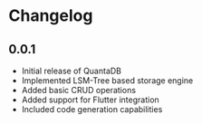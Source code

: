 # Changelog

## 0.0.1

- Initial release of QuantaDB
- Implemented LSM-Tree based storage engine
- Added basic CRUD operations
- Added support for Flutter integration
- Included code generation capabilities

